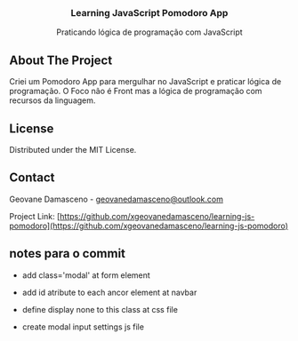 <!--
*** Thanks for checking out the Best-README-Template. If you have a suggestion
*** that would make this better, please fork the repo and create a pull request
*** or simply open an issue with the tag "enhancement".
*** Thanks again! Now go create something AMAZING! :D
***
***
***
*** To avoid retyping too much info. Do a search and replace for the following:
*** github_username, repo_name, twitter_handle, email, project_title, project_description
-->

<!-- PROJECT SHIELDS -->
<!--
*** I'm using markdown "reference style" links for readability.
*** Reference links are enclosed in brackets [ ] instead of parentheses ( ).
*** See the bottom of this document for the declaration of the reference variables
*** for contributors-url, forks-url, etc. This is an optional, concise syntax you may use.
*** https://www.markdownguide.org/basic-syntax/#reference-style-links
-->

<!-- PROJECT LOGO -->
<br />
<p align="center">
  <h3 align="center">Learning JavaScript Pomodoro App</h3>

  <p align="center">
   Praticando lógica de programação com JavaScript
  </p>
</p>

<!-- ABOUT THE PROJECT -->

## About The Project

Criei um Pomodoro App para mergulhar no JavaScript e praticar lógica de programação. O Foco não é Front mas a lógica de programação com recursos da linguagem.

<!-- LICENSE -->

## License

Distributed under the MIT License.

<!-- CONTACT -->

## Contact

Geovane Damasceno - geovanedamasceno@outlook.com

Project Link: [https://github.com/xgeovanedamasceno/learning-js-pomodoro](https://github.com/xgeovanedamasceno/learning-js-pomodoro)

## notes para o commit

- add class='modal' at form element
- add id atribute to each ancor element at navbar

- define display none to this class at css file
- create modal input settings js file
